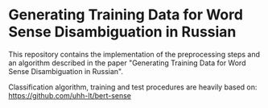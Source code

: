 # Generating Training Data for Word Sense Disambiguation in Russian
This repository contains the implementation of the preprocessing steps and an algorithm described in the paper "Generating Training Data for Word Sense Disambiguation in Russian".

Classification algorithm, training and test procedures are heavily based on: https://github.com/uhh-lt/bert-sense
